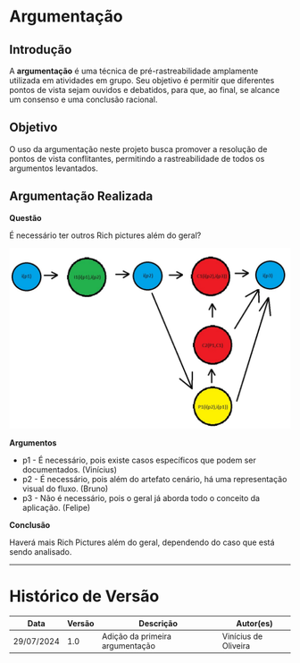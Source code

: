 # Argumentação

## Introdução
A <strong>argumentação</strong> é uma técnica de pré-rastreabilidade amplamente utilizada em atividades em grupo. Seu objetivo é permitir que diferentes pontos de vista sejam ouvidos e debatidos, para que, ao final, se alcance um consenso e uma conclusão racional.

## Objetivo
O uso da argumentação neste projeto busca promover a resolução de pontos de vista conflitantes, permitindo a rastreabilidade de todos os argumentos levantados.

## Argumentação Realizada

**Questão**
<a><p>É necessário ter outros Rich pictures além do geral?</p></a>

![grafo_arg_1](../assets/images/argumentacao1.jpg)

**Argumentos**

- <a>p1</a> - É necessário, pois existe casos específicos que podem ser documentados. (Vinícius)
- <a>p2</a> - É necessário, pois além do artefato cenário, há uma representação visual do fluxo. (Bruno)
- <a>p3</a> - Não é necessário, pois o geral já aborda todo o conceito da aplicação. (Felipe)

**Conclusão** 
<a><p>Haverá mais Rich Pictures além do geral, dependendo do caso que está sendo analisado.</p></a>

---

# Histórico de Versão
| Data | Versão | Descrição | Autor(es) |
| ---- | ------ | --------- | --------- |
| 29/07/2024 | 1.0 | Adição da primeira argumentação | Vinícius de Oliveira |